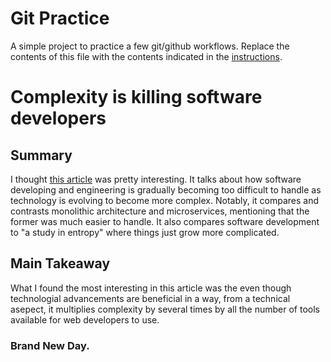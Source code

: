 # Git Practice
A simple project to practice a few git/github workflows.  Replace the contents of this file with the contents indicated in the [instructions](./instructions.md).

# Complexity is killing software developers

## Summary
I thought [this article](https://www.infoworld.com/article/3639050/complexity-is-killing-software-developers.html) was pretty interesting. It talks about how software developing and engineering is gradually becoming too difficult to handle as technology is evolving to become more complex. Notably, it compares and contrasts monolithic architecture and microservices, mentioning that the former was much easier to handle. It also compares software development to "a study in entropy" where things just grow more complicated.

## Main Takeaway
What I found the most interesting in this article was the even though technologial advancements are beneficial in a way, from a technical asepect, it multiplies complexity by several times by all the number of tools available for web developers to use.

### Brand New Day. 